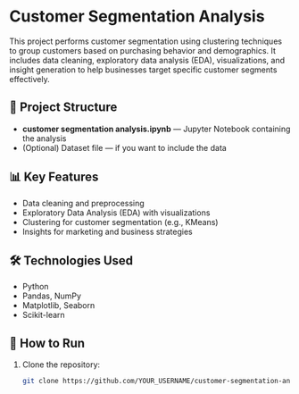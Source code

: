
# Customer Segmentation Analysis

This project performs customer segmentation using clustering techniques to group customers based on purchasing behavior and demographics. It includes data cleaning, exploratory data analysis (EDA), visualizations, and insight generation to help businesses target specific customer segments effectively.

## 📂 Project Structure
- **customer segmentation analysis.ipynb** — Jupyter Notebook containing the analysis
- (Optional) Dataset file — if you want to include the data

## 📊 Key Features
- Data cleaning and preprocessing
- Exploratory Data Analysis (EDA) with visualizations
- Clustering for customer segmentation (e.g., KMeans)
- Insights for marketing and business strategies

## 🛠 Technologies Used
- Python
- Pandas, NumPy
- Matplotlib, Seaborn
- Scikit-learn

## 🚀 How to Run
1. Clone the repository:
   ```bash
   git clone https://github.com/YOUR_USERNAME/customer-segmentation-analysis.git
